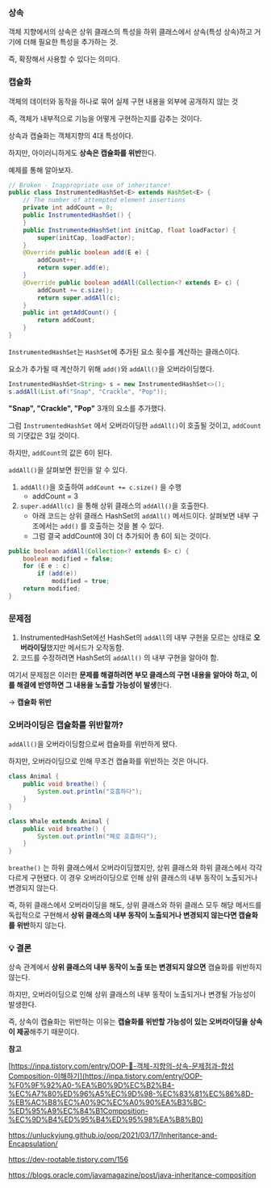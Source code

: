 ### 상속

객체 지향에서의 상속은 상위 클래스의 특성을 하위 클래스에서 상속(특성 상속)하고 거기에 더해 필요한 특성을 추가하는 것.

즉, 확장해서 사용할 수 있다는 의미다.

### 캡슐화

객체의 데이터와 동작을 하나로 묶어 실제 구현 내용을 외부에 공개하지 않는 것

즉, 객체가 내부적으로 기능을 어떻게 구현하는지를 감추는 것이다.

상속과 캡슐화는 객체지향의 4대 특성이다.

하지만, 아이러니하게도 **상속은 캡슐화를 위반**한다.

예제를 통해 알아보자.

```java
// Broken - Inappropriate use of inheritance!
public class InstrumentedHashSet<E> extends HashSet<E> {
    // The number of attempted element insertions
    private int addCount = 0;
    public InstrumentedHashSet() {
    }
    public InstrumentedHashSet(int initCap, float loadFactor) {
        super(initCap, loadFactor);
    }
    @Override public boolean add(E e) {
        addCount++;
        return super.add(e);
    }
    @Override public boolean addAll(Collection<? extends E> c) {
        addCount += c.size();
        return super.addAll(c);
    }
    public int getAddCount() {
        return addCount;
    }
}
```

`InstrumentedHashSet`는 `HashSet`에 추가된 요소 횟수를 계산하는 클래스이다.

요소가 추가될 때 계산하기 위해 `add()`와 `addAll()`을 오버라이딩했다.

```java
InstrumentedHashSet<String> s = new InstrumentedHashSet<>();
s.addAll(List.of("Snap", "Crackle", "Pop"));
```

**"Snap", "Crackle", "Pop"**  3개의 요소를 추가했다.

그럼 `InstrumentedHashSet` 에서 오버라이딩한 `addAll()`이 호출될 것이고, `addCount`의 기댓값은 3일 것이다.

하지만, `addCount`의 값은 6이 된다.

`addAll()`을 살펴보면 원인을 알 수 있다.

1. `addAll()`을 호출하여 `addCount += c.size()` 을 수행
    - addCount = 3
2. `super.addAll(c)` 을 통해 상위 클래스의 `addAll()`을 호출한다.
    - 아래 코드는 상위 클래스 HashSet의 `addAll()` 메서드이다. 살펴보면 내부 구조에서는 `add()` 를 호출하는 것을 볼 수 있다.
    - 그럼 결국 addCount에 3이 더 추가되어 총 6이 되는 것이다.

```java
public boolean addAll(Collection<? extends E> c) {
    boolean modified = false;
    for (E e : c)
        if (add(e))
            modified = true;
    return modified;
}
```

### 문제점

1. InstrumentedHashSet에선 HashSet의 `addAll`의 내부 구현을 모르는 상태로 **오버라이딩**했지만 메서드가 오작동함.
2. 코드를 수정하려면 HashSet의 `addAll()` 의 내부 구현을 알아야 함.

여기서 문제점은 이러한 **문제를 해결하려면 부모 클래스의 구현 내용을 알아야 하고, 이를 해결에 반영하면 그 내용을 노출할 가능성이 발생**한다.

→ **캡슐화 위반**

### 오버라이딩은 캡슐화를 위반할까?

`addAll()`을 오버라이딩함으로써 캡슐화를 위반하게 됐다.

하지만, 오버라이딩으로 인해 무조건 캡슐화를 위반하는 것은 아니다.

```java
class Animal {
    public void breathe() {
        System.out.println("호흡하다");
    }
}

class Whale extends Animal {
    public void breathe() {
        System.out.println("폐로 호흡하다");
    }
}
```

`breathe()` 는 하위 클래스에서 오버라이딩했지만, 상위 클래스와 하위 클래스에서 각각 다르게 구현됐다. 이 경우 오버라이딩으로 인해 상위 클래스의 내부 동작이 노출되거나 변경되지 않는다.

즉, 하위 클래스에서 오버라이딩을 해도, 상위 클래스와 하위 클래스 모두 해당 메서드를 독립적으로 구현해서 **상위 클래스의 내부 동작이 노출되거나 변경되지 않는다면 캡슐화를 위반**하지 않는다.

### 💡 **결론**

상속 관계에서 **상위 클래스의 내부 동작이 노출 또는 변경되지 않으면** 캡슐화를 위반하지 않는다.

하지만, 오버라이딩으로 인해 상위 클래스의 내부 동작이 노출되거나 변경될 가능성이 발생한다.

즉, 상속이 캡슐화는 위반하는 이유는 **캡슐화를 위반할 가능성이 있는 오버라이딩을 상속이 제공**해주기 때문이다.

**참고**

[https://inpa.tistory.com/entry/OOP-💠-객체-지향의-상속-문제점과-합성Composition-이해하기](https://inpa.tistory.com/entry/OOP-%F0%9F%92%A0-%EA%B0%9D%EC%B2%B4-%EC%A7%80%ED%96%A5%EC%9D%98-%EC%83%81%EC%86%8D-%EB%AC%B8%EC%A0%9C%EC%A0%90%EA%B3%BC-%ED%95%A9%EC%84%B1Composition-%EC%9D%B4%ED%95%B4%ED%95%98%EA%B8%B0)

https://unluckyjung.github.io/oop/2021/03/17/Inheritance-and-Encapsulation/

https://dev-rootable.tistory.com/156

https://blogs.oracle.com/javamagazine/post/java-inheritance-composition
